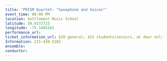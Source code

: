 ```yaml
---
title: 'PRISM Quartet: "Saxophone and Voices"'
event_time: 08:00 PM
location: Settlement Music School
latitude: 39.9372723
longitude: -75.1485161
performance_url: 
ticket_information_url: $20 general; $15 students/seniors, at door only
Information: 215-438-5282
ensemble: 
conductor: 
---
```


